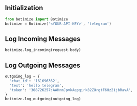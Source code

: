 ## Initialization
  ```python
  from botimize import Botimize
  botimize = Botimize('<YOUR-API-KEY>', 'telegram')
  ```

## Log Incoming Messages
  ```python
  botimize.log_incoming(request.body)
  ```

## Log Outgoing Messages
  ```python
  outgoing_log = {
    'chat_id': '161696362',
    'text': 'hello telegram',
    'token': '308726257:AAHnmJpvkAepqirk82ZOrgtF6Hz2ijbRavA',
  }
  botimize.log_outgoing(outgoing_log)
  ```
